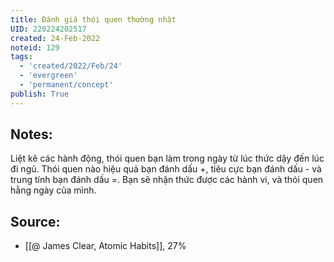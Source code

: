 ```yaml
---
title: Đánh giá thói quen thường nhật
UID: 220224202517
created: 24-Feb-2022
noteid: 129
tags:
  - 'created/2022/Feb/24'
  - 'evergreen'
  - 'permanent/concept'
publish: True
---
```

## Notes:
Liệt kê các hành động, thói quen bạn làm trong ngày từ lúc thức dậy đến lúc đi ngủ. Thói quen nào hiệu quả bạn đánh dấu +, tiêu cực bạn đánh dấu - và trung tính bạn đánh dấu =. Bạn sẽ nhận thức được các hành vi, và thói quen hằng ngày của mình.

## Source:
- [[@ James Clear, Atomic Habits]],  27%




